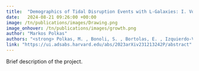 ```yaml
---
title:  "Demographics of Tidal Disruption Events with L-Galaxies: I. Volumetric TDE rates and the abundance of Nuclear Star Clusters"
date:   2024-08-21 09:26:00 +00:00
image: /tn/publications/images/Drawing.png
image_onhover: /tn/publications/images/growth.png
author: "Markos Polkas"
authors: "<strong> Polkas, M. , Bonoli, S. , Bortolas, E. , Izquierdo-Villalba, D. , Sesana, A. , Broggi, L. , Hoyer, N. , Spinoso, D.</strong>"
link: "https://ui.adsabs.harvard.edu/abs/2023arXiv231213242P/abstract"
---
```

Brief description of the project.

